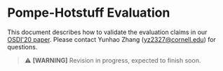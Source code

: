 # Pompe-Hotstuff Evaluation

This document describes how to validate the evaluation claims in our [OSDI'20 paper](https://www.usenix.org/conference/osdi20/presentation/zhang-yunhao). Please contact Yunhao Zhang (yz2327@cornell.edu) for questions.

> :warning: **[WARNING]** Revision in progress, expected to finish soon.
